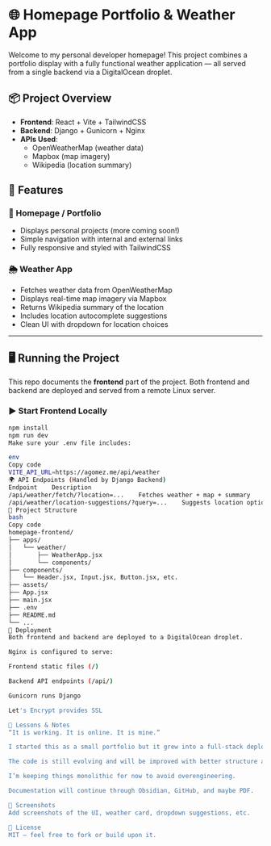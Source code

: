 # 🌐 Homepage Portfolio & Weather App

Welcome to my personal developer homepage! This project combines a portfolio display with a fully functional weather application — all served from a single backend via a DigitalOcean droplet.

## 📦 Project Overview

- **Frontend**: React + Vite + TailwindCSS
- **Backend**: Django + Gunicorn + Nginx
- **APIs Used**:
  - OpenWeatherMap (weather data)
  - Mapbox (map imagery)
  - Wikipedia (location summary)

## 🎯 Features

### 🧠 Homepage / Portfolio
- Displays personal projects (more coming soon!)
- Simple navigation with internal and external links
- Fully responsive and styled with TailwindCSS

### 🌦️ Weather App
- Fetches weather data from OpenWeatherMap
- Displays real-time map imagery via Mapbox
- Returns Wikipedia summary of the location
- Includes location autocomplete suggestions
- Clean UI with dropdown for location choices

---

## 🖥️ Running the Project

This repo documents the **frontend** part of the project. Both frontend and backend are deployed and served from a remote Linux server.

### ▶️ Start Frontend Locally

```bash
npm install
npm run dev
Make sure your .env file includes:

env
Copy code
VITE_API_URL=https://agomez.me/api/weather
🌍 API Endpoints (Handled by Django Backend)
Endpoint	Description
/api/weather/fetch/?location=...	Fetches weather + map + summary
/api/weather/location-suggestions/?query=...	Suggests location options
📁 Project Structure
bash
Copy code
homepage-frontend/
├── apps/
│   └── weather/
│       ├── WeatherApp.jsx
│       └── components/
├── components/
│   └── Header.jsx, Input.jsx, Button.jsx, etc.
├── assets/
├── App.jsx
├── main.jsx
├── .env
├── README.md
└── ...
🚀 Deployment
Both frontend and backend are deployed to a DigitalOcean droplet.

Nginx is configured to serve:

Frontend static files (/)

Backend API endpoints (/api/)

Gunicorn runs Django

Let's Encrypt provides SSL

🧠 Lessons & Notes
“It is working. It is online. It is mine.”

I started this as a small portfolio but it grew into a full-stack deployment.

The code is still evolving and will be improved with better structure and testing.

I’m keeping things monolithic for now to avoid overengineering.

Documentation will continue through Obsidian, GitHub, and maybe PDF.

📸 Screenshots
Add screenshots of the UI, weather card, dropdown suggestions, etc.

📜 License
MIT — feel free to fork or build upon it.